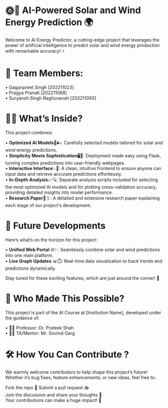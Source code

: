 # 🌞💨 AI-Powered Solar and Wind Energy Prediction 🌍
Welcome to AI Energy Predictor, a cutting-edge project that leverages the power of artificial intelligence to predict solar and wind energy production with remarkable accuracy! ⚡  

# 🦥 Team Members:

• Gaganpreet Singh [202211023]  
• Pragya Pranati [202211068]  
• Suryansh Singh Raghuvansh [202211093]  

# 🧠✨ What’s Inside?
This project combines:

• **Optimized AI Models**🌅🌬️: Carefully selected models tailored for solar and wind energy predictions.   
• **Simplicity Meets Sophistication**🖥️🎉: Deployment made easy using Flask, turning complex predictions into user-friendly webpages.   
• **Interactive Interface**💡💭: A clean, intuitive frontend to ensure anyone can input data and retrieve accurate predictions effortlessly.  
• **In-Depth Analysis**📈🔍: Separate analysis scripts included for selecting the most optimized AI models and for plotting cross-validation accuracy, providing detailed insights into model performance.   
• **Research Paper**📜🖇️: A detailed and extensive research paper explaining each stage of our project's development.  

# 🚀 Future Developments
Here’s what’s on the horizon for this project:  

• **Unified Web Portal** 🌐✨: Seamlessly combine solar and wind predictions into one main platform.   
• **Live Graph Updates** 📊⏱️: Real-time data visualization to track trends and predictions dynamically.   

Stay tuned for these exciting features, which are just around the corner! 🔄  

# 🤝 Who Made This Possible?
This project is part of the AI Course at [Institution Name], developed under the guidance of:  

• 🧑‍🏫 Professor: Dr. Prateek Shah  
• 🧑‍🎓 TA/Mentor: Mr. Govind Garg  

# 🛠️ How You Can Contribute ?
We warmly welcome contributors to help shape this project’s future! Whether it’s bug fixes, feature enhancements, or new ideas, feel free to:  

Fork the repo 🍴
Submit a pull request 📥  
Join the discussion and share your thoughts 💬  
Your contributions can make a huge impact! 🌟  
